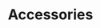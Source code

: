 ---
guid: 2001
title: Accessories
category: Accessories
description: "Find a set of accessories related to home automation"
locale: en_GB
sitemap:
  changefreq: 'monthly'
  exclude: 'no'
  priority: 0.5
  lastmod: # date to end modification
---